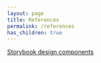 ```yaml
---
layout: page
title: References
permalink: /references
has_children: true
---
```


[Storybook design components](/naabu/references/storybook/index.html)
